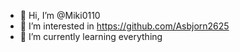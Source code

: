 - 👋 Hi, I’m @Miki0110
- 👀 I’m interested in https://github.com/Asbjorn2625
- 🌱 I’m currently learning everything

<!---
Miki0110/Miki0110 is a ✨ special ✨ repository because its `README.md` (this file) appears on your GitHub profile.
You can click the Preview link to take a look at your changes.
--->
